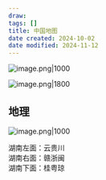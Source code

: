 ```yaml
---
draw:
tags: []
title: 中国地图
date created: 2024-10-02
date modified: 2024-11-12
---
```


![image.png|1000](https://imagehosting4picgo.oss-cn-beijing.aliyuncs.com/imagehosting/fix-dir%2Fpicgo%2Fpicgo-clipboard-images%2F2024%2F11%2F03%2F18-32-33-be90aea1458ee74b114e36d6bbe279fc-202411031832196-da78fd.png)

![image.png|1800](https://imagehosting4picgo.oss-cn-beijing.aliyuncs.com/imagehosting/fix-dir%2Fpicgo%2Fpicgo-clipboard-images%2F2024%2F11%2F03%2F18-38-27-9b5ba767f945409490bc17e3aa9cf50b-202411031838234-e30fde.png)

## 地理

![image.png|1000](https://imagehosting4picgo.oss-cn-beijing.aliyuncs.com/imagehosting/fix-dir%2Fpicgo%2Fpicgo-clipboard-images%2F2024%2F11%2F03%2F18-40-30-5e54a11b73ebeb447699cac4ed5f2a34-202411031840643-2f91c2.png)

湖南左面：云贵川  
湖南右面：赣浙闽  
湖南下面：桂粤琼
